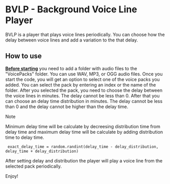 # BVLP - Background Voice Line Player

BVLP is a player that plays voice lines periodically. You can choose how the delay between voice lines and add a variation to the that delay.

## How to use
**<ins>Before starting</ins>** you need to add a folder with audio files to the "VoicePacks" folder. You can use WAV, MP3, or OGG audio files.
Once you start the code, you will get an option to select one of the voice packs you added. You can select the pack by entering an index or the name of the folder.
After you selected the pack, you need to choose the delay between the voice lines in minutes. The delay cannot be less than 0.
After that you can choose an delay time distribution in minutes. The delay cannot be less than 0 and the delay cannot be higher than the delay time.
> [!NOTE]
> Minimum delay time will be calculate by decreesing distribution time from delay time and maximum delay time will be calculate by adding distribution time to delay time.
> ```
>  exact_delay_time = random.randint(delay_time - delay_distribution, delay_time + delay_distribution)
>  ```
After setting delay and distribution the player will play a voice line from the selected pack periodically.

Enjoy!
